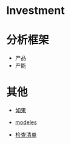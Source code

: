 # Investment

# 分析框架
  + 产品
  + 产能

# 其他

  + [如果](http://summer2009.github.io/myblog/jipulin.html)
  
  + [modeles](modeles.md)
  
  + [检查清单](lists.md)
